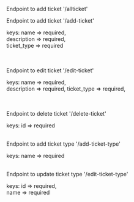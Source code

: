 <p>Endpoint to add ticket '/allticket'</p>
<p>Endpoint to add ticket '/add-ticket'</p>
keys: 
	name => required,<br/>
	description => required,<br>
	ticket_type => required</br>
	<br/><br/>

<p>Endpoint to edit ticket '/edit-ticket'</p>
keys: 
	name => required,<br/>
	description => required,
	ticket_type => required,<br/>
	<br/><br/>
<p>Endpoint to delete ticket '/delete-ticket'</p>
keys: 
	id => required
	<br/><br/>

<p>Endpoint to add ticket type '/add-ticket-type'</p>
keys: 
	name => required
	<br/><br/>

<p>Endpoint to update ticket type '/edit-ticket-type'</p>
keys: 
	id => required,<br/>
	name => required
	<br/><br/>
